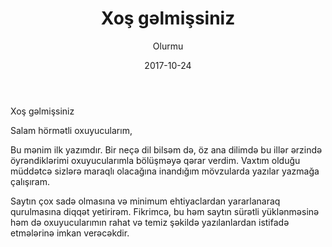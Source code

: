 ﻿---
layout: default
title:  "Xoş gəlmişsiniz"
date:   2017-10-24
author: Olurmu
description: "Bu mənim ilk yazımdır. Bir neçə dil bilsəm də, öz ana dilimdə bu illər ərzində öyrəndiklərimi oxuyucularımla bölüşməyə qərar verdim. Vaxtım olduğu müddətcə sizlərə maraqlı olacağına inandığım mövzularda yazılar yazmağa çalışıram."
---

Xoş gəlmişsiniz

Salam hörmətli oxuyucularım,

Bu mənim ilk yazımdır. Bir neçə dil bilsəm də, öz ana dilimdə bu illər ərzində öyrəndiklərimi oxuyucularımla bölüşməyə qərar verdim. Vaxtım olduğu müddətcə sizlərə maraqlı olacağına inandığım mövzularda yazılar yazmağa çalışıram. 

Saytın çox sadə olmasına və minimum ehtiyaclardan yararlanaraq qurulmasına diqqət yetirirəm. Fikrimcə, bu həm saytın sürətli yüklənməsinə həm də oxuyucularımın rahat və temiz şəkildə yazılanlardan istifadə etmələrinə imkan verəcəkdir.
